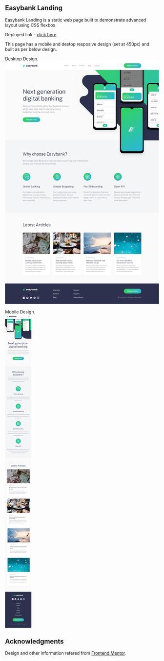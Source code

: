 ## Easybank Landing

Easybank Landing is a static web page built to demonstrate advanced layout using CSS flexbox.

Deployed link - <a href='https://gleaming-custard-30a99c.netlify.app/'> click here</a>.

This page has a mobile and destop resposive design (set at 450px) and built as per below design.

Desktop Design.<br>
![](images/desktop-design.jpg)


Mobile Design.<br>
![](images/mobile-design.jpg)


## Acknowledgments
Design and other information refered from <a href='https://www.frontendmentor.io/challenges/easybank-landing-page-WaUhkoDN'>Frontend Mentor</a>.
